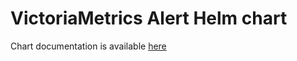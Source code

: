 # VictoriaMetrics Alert Helm chart

Chart documentation is available [here](https://docs.victoriametrics.com/helm/victoria-metrics-alert/)
